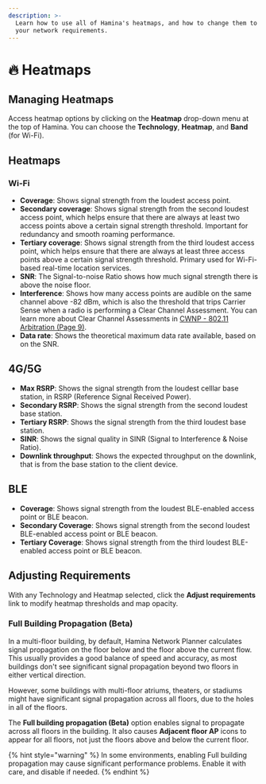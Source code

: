 ```yaml
---
description: >-
  Learn how to use all of Hamina's heatmaps, and how to change them to match
  your network requirements.
---
```


# 🔥 Heatmaps

## Managing Heatmaps

Access heatmap options by clicking on the **Heatmap** drop-down menu at the top of Hamina. You can choose the **Technology**, **Heatmap**, and **Band** (for Wi-Fi).

## Heatmaps

### Wi-Fi

* **Coverage**: Shows signal strength from the loudest access point.
* **Secondary coverage**: Shows signal strength from the second loudest access point, which helps ensure that there are always at least two access points above a certain signal strength threshold. Important for redundancy and smooth roaming performance.
* **Tertiary coverage**: Shows signal strength from the third loudest access point, which helps ensure that there are always at least three access points above a certain signal strength threshold. Primary used for Wi-Fi-based real-time location services.
* **SNR**: The Signal-to-noise Ratio shows how much signal strength there is above the noise floor.
* **Interference**: Shows how many access points are audible on the same channel above -82 dBm, which is also the threshold that trips Carrier Sense when a radio is performing a Clear Channel Assessment. You can learn more about Clear Channel Assessments in [CWNP - 802.11 Arbitration (Page 9)](https://www.cwnp.com/uploads/802-11\_arbitration.pdf).
* **Data rate**: Shows the theoretical maximum data rate available, based on on the SNR.

## 4G/5G

* **Max RSRP**: Shows the signal strength from the loudest celllar base station, in RSRP (Reference Signal Received Power).
* **Secondary RSRP**: Shows the signal strength from the second loudest base station.
* **Tertiary RSRP**: Shows the signal strength from the third loudest base station.
* **SINR**: Shows the signal quality in SINR (Signal to Interference & Noise Ratio).
* **Downlink throughput**: Shows the expected throughput on the downlink, that is from the base station to the client device.

## BLE

* **Coverage**: Shows signal strength from the loudest BLE-enabled access point or BLE beacon.
* **Secondary Coverage**: Shows signal strength from the second loudest BLE-enabled access point or BLE beacon.
* **Tertiary Coverage**: Shows signal strength from the third loudest BLE-enabled access point or BLE beacon.

## Adjusting Requirements

With any Technology and Heatmap selected, click the **Adjust requirements** link to modify heatmap thresholds and map opacity.

### Full Building Propagation (Beta)

In a multi-floor building, by default, Hamina Network Planner calculates signal propagation on the floor below and the floor above the current flow. This usually provides a good balance of speed and accuracy, as most buildings don't see significant signal propagation beyond two floors in either vertical direction.

However, some buildings with multi-floor atriums, theaters, or stadiums might have significant signal propagation across all floors, due to the holes in all of the floors.

The **Full building propagation (Beta)** option enables signal to propagate across all floors in the building. It also causes **Adjacent floor AP** icons to appear for all floors, not just the floors above and below the current floor.

{% hint style="warning" %}
In some environments, enabling Full building propagation may cause significant performance problems. Enable it with care, and disable if needed.
{% endhint %}
